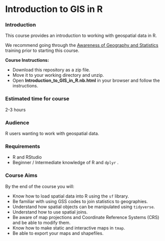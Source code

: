 # Introduction to GIS in R
  
### Introduction
This course provides an introduction to working with geospatial data in R. 

We recommend going through the [Awareness of Geography and Statistics](https://onsgeo.github.io/training/docs/awareness_of_geog_and_stats/intro.html) training prior to starting this course.

**Course Instructions:**

* Download this repository as a zip file. 
* Move it to your working directory and unzip.
* Open **Introduction_to_GIS_in_R.nb.html** in your browser and follow the instructions.

### Estimated time for course
2-3 hours

### Audience
R users wanting to work with geospatial data.

### Requirements
* R and RStudio
* Beginner / Intermediate knowledge of R and `dplyr` .

### Course Aims

By the end of the course you will:
  
* Know how to load spatial data into R using the `sf` library.
* Be familiar with using GSS codes to join statistics to geographies.
* Understand how spatial objects can be manipulated using `tidyverse`.
* Understand how to use spatial joins.
* Be aware of map projections and Coordinate Reference Systems (CRS) and be able to modify them.
* Know how to make static and interactive maps in `tmap`.
* Be able to export your maps and shapefiles.